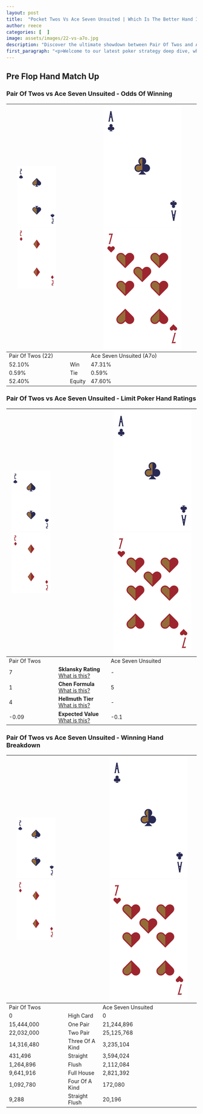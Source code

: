 ```yaml
---
layout: post
title:  "Pocket Twos Vs Ace Seven Unsuited | Which Is The Better Hand In Poker? A Complete Guide"
author: reece
categories: [  ]
image: assets/images/22-vs-a7o.jpg
description: "Discover the ultimate showdown between Pair Of Twos and Ace Seven Unsuited in poker! Uncover the odds, strategies, and scenarios where one hand triumphs over the other. Get ready to up your poker game with this thrilling analysis."
first_paragraph: "<p>Welcome to our latest poker strategy deep dive, where we're pitting two distinct hands against each other in a high-stakes showdown: Pair Of Twos vs Ace Seven Unsuited.</p><p>In the dynamic world of poker, every decision counts, and knowing which hand holds the upper hand is key to your success at the table.</p><p>In this article, we'll dissect these two hands, explore the scenarios where one dominates the other, and equip you with the knowledge to make strategic choices that can tip the odds in your favor.</p><p>Get ready to unravel the intriguing dynamics of these poker hands and elevate your game to new heights.</p>"
---
```




[comment]: # (sp0)

## Pre Flop Hand Match Up

<div class="table hand-ratings" markdown="1"> 



### Pair Of Twos vs Ace Seven Unsuited - Odds Of Winning


    
| ![image info](assets/images/hand1/2.png) ![image info](assets/images/hand1/2o.png) |  | ![image info](assets/images/hand2/A.png) ![image info](assets/images/hand2/7o.png) |
| -------- | -------- | -------- |
| Pair Of Twos (22) |  | Ace Seven Unsuited (A7o) |
| 52.10% | Win | 47.31% |
| 0.59% | Tie | 0.59% |
| 52.40% | Equity | 47.60% |




[comment]: # (sp1)



### Pair Of Twos vs Ace Seven Unsuited - Limit Poker Hand Ratings


    
| ![image info](assets/images/hand1/2.png) ![image info](assets/images/hand1/2o.png) |  | ![image info](assets/images/hand2/A.png) ![image info](assets/images/hand2/7o.png) |
| -------- | -------- | -------- |
| Pair Of Twos |  | Ace Seven Unsuited |
| 7 | **Sklansky Rating** [What is this?](/sklansky-rating-explained) | - |
| 1 | **Chen Formula** [What is this?](/chen-formula-explained) | 5 |
| 4 | **Hellmuth Tier** [What is this?](/Hellmuth-tier-explained) | - |
| -0.09 | **Expected Value** [What is this?](/expected-value-explained) | -0.1 |




[comment]: # (sp2)



### Pair Of Twos vs Ace Seven Unsuited - Winning Hand Breakdown


    
| ![image info](assets/images/hand1/2.png) ![image info](assets/images/hand1/2o.png) |  | ![image info](assets/images/hand2/A.png) ![image info](assets/images/hand2/7o.png) |
| -------- | -------- | -------- |
| Pair Of Twos |  | Ace Seven Unsuited |
| 0 | High Card | 0 |
| 15,444,000 | One Pair | 21,244,896 |
| 22,032,000 | Two Pair | 25,125,768 |
| 14,316,480 | Three Of A Kind | 3,235,104 |
| 431,496 | Straight | 3,594,024 |
| 1,264,896 | Flush | 2,112,084 |
| 9,641,916 | Full House | 2,821,392 |
| 1,092,780 | Four Of A Kind | 172,080 |
| 9,288 | Straight Flush | 20,196 |




[comment]: # (sp3)



</div>

[comment]: # (sp4)



[comment]: # (sp5)

